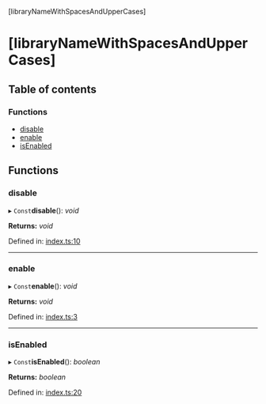 [libraryNameWithSpacesAndUpperCases]

# [libraryNameWithSpacesAndUpperCases]

## Table of contents

### Functions

- [disable](README.md#disable)
- [enable](README.md#enable)
- [isEnabled](README.md#isenabled)

## Functions

### disable

▸ `Const`**disable**(): *void*

**Returns:** *void*

Defined in: [index.ts:10](https://github.com/kunukn/scroll-lock-body/blob/63ae427/src/index.ts#L10)

___

### enable

▸ `Const`**enable**(): *void*

**Returns:** *void*

Defined in: [index.ts:3](https://github.com/kunukn/scroll-lock-body/blob/63ae427/src/index.ts#L3)

___

### isEnabled

▸ `Const`**isEnabled**(): *boolean*

**Returns:** *boolean*

Defined in: [index.ts:20](https://github.com/kunukn/scroll-lock-body/blob/63ae427/src/index.ts#L20)
